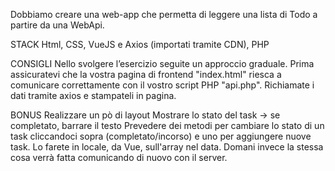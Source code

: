 Dobbiamo creare una web-app che permetta di leggere una lista di Todo a partire da una WebApi.

STACK
Html, CSS, VueJS e Axios (importati tramite CDN), PHP

CONSIGLI
Nello svolgere l’esercizio seguite un approccio graduale.
Prima assicuratevi che la vostra pagina di frontend "index.html" riesca a comunicare correttamente con il vostro script PHP "api.php".
Richiamate i dati tramite axios e stampateli in pagina.

BONUS
Realizzare un pò di layout
Mostrare lo stato del task → se completato, barrare il testo
Prevedere dei metodi per cambiare lo stato di un task cliccandoci sopra (completato/incorso) e uno per aggiungere nuove task. Lo farete in locale, da Vue, sull'array nel data.   Domani invece la stessa cosa verrà fatta comunicando di nuovo con il server.